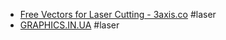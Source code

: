 - [Free Vectors for Laser Cutting - 3axis.co](https://3axis.co/) #laser
- [GRAPHICS.IN.UA](http://graphics.in.ua/) #laser
